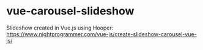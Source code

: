 # vue-carousel-slideshow

Slideshow created in Vue.js using Hooper:
https://www.nightprogrammer.com/vue-js/create-slideshow-carousel-vue-js/
